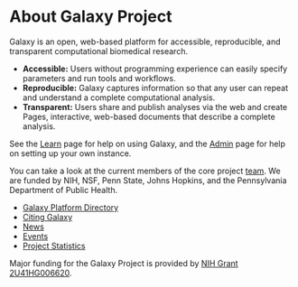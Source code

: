# About Galaxy Project

Galaxy is an open, web-based platform for accessible, reproducible, and	transparent computational biomedical research.		

- **Accessible:** Users without programming experience can easily specify parameters and run tools and workflows.		
-  **Reproducible:** Galaxy captures information so that any user can repeat and understand a complete computational analysis.
- **Transparent:** Users share and publish analyses via the web and create Pages, interactive, web-based documents that describe a complete analysis.		
 
See the [Learn](/learn/) page for help on using Galaxy, and the [Admin](/admin/) page for help on setting up your own instance.

You can take a look at the current members of the core project [team](/galaxy-team/). We are funded by NIH, NSF, Penn State, Johns Hopkins, and the Pennsylvania Department of Public Health.

* [Galaxy Platform Directory](/use/)
* [Citing Galaxy](/citing-galaxy/)
* [News](/news/)
* [Events](/events/)
* [Project Statistics](/src/galaxy-project/statistics/index.md)

Major funding for the Galaxy Project is provided by [NIH Grant 2U41HG006620](https://projectreporter.nih.gov/project_info_description.cfm?aid=8998830&icde=0).
